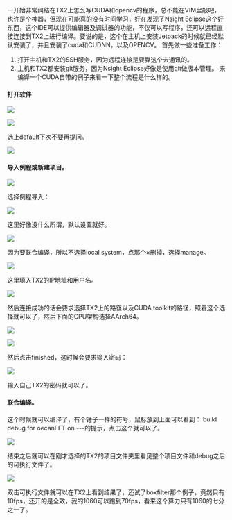 一开始非常纠结在TX2上怎么写CUDA和opencv的程序，总不能在VIM里敲吧，也许是个神器，但现在可能真的没有时间学习，好在发现了Nsight Eclipse这个好东西，这个IDE可以提供编辑器及调试器的功能，不仅可以写程序，还可以远程直接连接到TX2上进行编译。要说的是，这个在主机上安装Jetpack的时候就已经默认安装了，并且安装了cuda和CUDNN，以及OPENCV。
首先做一些准备工作：
1. 打开主机和TX2的SSH服务，因为远程连接是要靠这个去通讯的。
2. 主机和TX2都安装git服务，因为Nsight Eclipse好像是使用git做版本管理。
来编译一个CUDA自带的例子来看一下整个流程是什么样的。

#### 打开软件

![](https://upload-images.jianshu.io/upload_images/5252065-0aed8e5493660e55.png?imageMogr2/auto-orient/strip%7CimageView2/2/w/1240)

![](https://upload-images.jianshu.io/upload_images/5252065-e9ef74e53a0655cd.png?imageMogr2/auto-orient/strip%7CimageView2/2/w/1240)

选上default下次不要再提问。

![](https://upload-images.jianshu.io/upload_images/5252065-32e3f746b3ae782f.png?imageMogr2/auto-orient/strip%7CimageView2/2/w/1240)
#### 导入例程或新建项目。

![](https://upload-images.jianshu.io/upload_images/5252065-6950caea74097703.png?imageMogr2/auto-orient/strip%7CimageView2/2/w/1240)

选择例程导入：

![](https://upload-images.jianshu.io/upload_images/5252065-1f6440f9b6c23300.png?imageMogr2/auto-orient/strip%7CimageView2/2/w/1240)

这里好像没什么所谓，默认设置就好。

![](https://upload-images.jianshu.io/upload_images/5252065-30d3c95288e60c42.png?imageMogr2/auto-orient/strip%7CimageView2/2/w/1240)

因为要联合编译，所以不选择local system，点那个×删掉，选择manage。

![](https://upload-images.jianshu.io/upload_images/5252065-8b00e49559f04d72.png?imageMogr2/auto-orient/strip%7CimageView2/2/w/1240)

这里填入TX2的IP地址和用户名。

![](https://upload-images.jianshu.io/upload_images/5252065-dc64d12eb659b624.png?imageMogr2/auto-orient/strip%7CimageView2/2/w/1240)

然后连接成功的话会要求选择TX2上的路径以及CUDA toolkit的路径，照着这个选择就可以了，然后下面的CPU架构选择AArch64。

![](https://upload-images.jianshu.io/upload_images/5252065-51cdc3366ad3f5a9.png?imageMogr2/auto-orient/strip%7CimageView2/2/w/1240)

![](https://upload-images.jianshu.io/upload_images/5252065-ff0af18f30d16960.png?imageMogr2/auto-orient/strip%7CimageView2/2/w/1240)

然后点击finished，这时候会要求输入密码：

![](https://upload-images.jianshu.io/upload_images/5252065-c2d4c46cbeb1de3a.png?imageMogr2/auto-orient/strip%7CimageView2/2/w/1240)

输入自己TX2的密码就可以了。

####  联合编译。
这个时候就可以编译了，有个锤子一样的符号，鼠标放到上面可以看到： build debug for oecanFFT on ---的提示，点击这个就可以了。

![](https://upload-images.jianshu.io/upload_images/5252065-ef8ea2ac6cc19fbb.png?imageMogr2/auto-orient/strip%7CimageView2/2/w/1240)

结束之后就可以在刚才选择的TX2的项目文件夹里看见整个项目文件和debug之后的可执行文件了。

![](https://upload-images.jianshu.io/upload_images/5252065-c6ca0ddbd8764a8b.png?imageMogr2/auto-orient/strip%7CimageView2/2/w/1240)

双击可执行文件就可以在TX2上看到结果了，还试了boxfilter那个例子，竟然只有10fps，还开的是全效，我的1060可以跑到70fps，看来这个算力只有1060的七分之一了。






